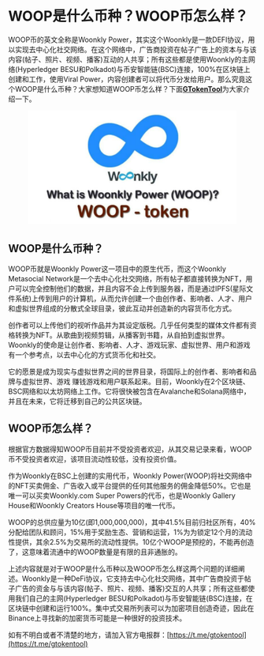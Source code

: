 # WOOP是什么币种？WOOP币怎么样？

WOOP币的英文全称是Woonkly Power，其实这个Woonkly是一款DEFI协议，用以实现去中心化社交网络。在这个网络中，广告商投资在帖子广告上的资本与与该内容(帖子、照片、视频、播客)互动的人共享；所有这些都是使用Woonkly的主网络(Hyperledger BESU和Polkadot)与币安智能链(BSC)连接，100%在区块链上创建和工作，使用Viral Power，内容创建者可以将代币分发给用户。那么究竟这个WOOP是什么币种？大家想知道WOOP币怎么样？下面[**GTokenTool**](https://www.gtokentool.com)为大家介绍一下。

<figure><img src="../.gitbook/assets/20241218-104450.png" alt=""><figcaption></figcaption></figure>

## WOOP是什么币种？

WOOP币就是Woonkly Power这一项目中的原生代币，而这个Woonkly Metasocial Network是一个去中心化社交网络，所有帖子都直接转换为NFT，用户可以完全控制他们的数据，并且内容不会上传到服务器，而是通过IPFS(星际文件系统)上传到用户的计算机，从而允许创建一个由创作者、影响者、人才、用户和虚拟世界组成的分散式全球目录，彼此互动并创造新的内容货币化方式。

创作者可以上传他们的视听作品并为其设定版税。几乎任何类型的媒体文件都有资格转换为NFT。从歌曲到视频剪辑，从播客到书籍，从自拍到虚拟世界。Woonkly的使命是让创作者、影响者、人才、游戏玩家、虚拟世界、用户和游戏有一个参考点，以去中心化的方式货币化和社交。

它的愿景是成为现实与虚拟世界之间的世界目录，将国际上的创作者、影响者和品牌与虚拟世界、游戏 赚钱游戏和用户联系起来。目前，Woonkly在2个区块链、BSC网络和以太坊网络上工作。它将很快被包含在Avalanche和Solana网络中，并且在未来，它将迁移到自己的公共区块链。

## WOOP币怎么样？

根据官方数据得知WOOP币目前并不受投资者欢迎，从其交易记录来看，WOOP币不受投资者欢迎，该项目流动性较低，没有投资价值。

作为Woonkly在BSC上创建的实用代币，Woonkly Power(WOOP)将社交网络中的NFT买卖佣金、广告收入或平台提供的任何其他服务的佣金降低50%。它也是唯一可以买卖Woonkly.com Super Powers的代币，也是Woonkly Gallery House和Woonkly Creators House等项目的唯一代币。

WOOP的总供应量为10亿(即1,000,000,000)，其中41.5%目前归社区所有，40%分配给团队和顾问，15%用于奖励生态、营销和运营，1%为为锁定12个月的流动性提供，其余2.5%为交易所的流动性提供。10亿个WOOP是预挖的，不能再创造了，这意味着流通中的WOOP数量是有限的且非通胀的。

上述内容就是对于WOOP是什么币种以及WOOP币怎么样这两个问题的详细阐述。Woonkly是一种DeFi协议，它支持去中心化社交网络，其中广告商投资于帖子广告的资金与与该内容(帖子、照片、视频、播客)交互的人共享；所有这些都使用我们自己的主网(Hyperledger BESU和Polkadot)与币安智能链(BSC)连接，在区块链中创建和运行100%。集中式交易所列表可以为加密项目创造奇迹，因此在Binance上寻找新的加密货币可能是一种很好的投资技术。

如有不明白或者不清楚的地方，请加入官方电报群：[https://t.me/gtokentool](https://t.me/gtokentool)

